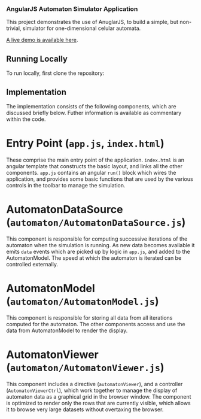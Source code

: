 
### AngularJS Automaton Simulator Application

This project demonstrates the use of AnuglarJS, to build a simple, 
but non-trivial, simulator for one-dimensional celular automata.

[A live demo is available here](http://automaton.dev.projectmastermind.com/).


## Running Locally
To run locally, first clone the repository:




## Implementation 
The implementation consists of the following components, which
are discussed briefly below. Futher information is available as
commentary within the code.

# Entry Point (`app.js`, `index.html`)
These comprise the main entry point of the application.  `index.html`
is an angular template that constructs the basic layout, and links 
all the other components.  `app.js` contains an angular `run()` block
which wires the application, and provides some basic functions that
are used by the various controls in the toolbar to manage the simulation.

# AutomatonDataSource (`automaton/AutomatonDataSource.js`)
This component is responsible for computing successive iterations of the
automaton when the simulation is running.  As new data becomes available
it emits `data` events which are picked up by logic in `app.js`, and
added to the AutomatonModel.  The speed at which the automaton is 
iterated can be controlled externally.

# AutomatonModel (`automaton/AutomatonModel.js`)
This component is responsible for storing all data from all iterations
computed for the automaton.  The other components access and use the
data from AutomatonModel to render the display.

# AutomatonViewer (`automaton/AutomatonViewer.js`)
This component includes a directive (`automatonViewer`), and a controller
(`AutomatonViewerCtrl`), which work together to manage the display of
automaton data as a graphical grid in the browser window.  The component
is optimized to render only the rows that are currently visible, which
allows it to browse very large datasets without overtaxing the browser.



